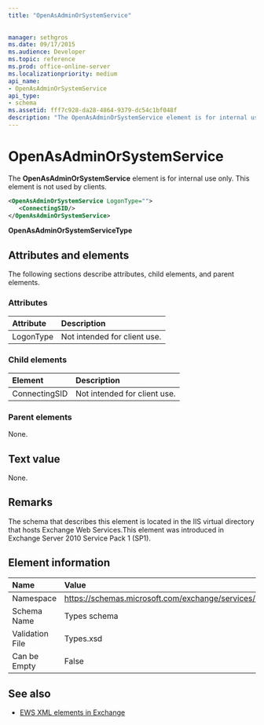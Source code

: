 ```yaml
---
title: "OpenAsAdminOrSystemService"
 
 
manager: sethgros
ms.date: 09/17/2015
ms.audience: Developer
ms.topic: reference
ms.prod: office-online-server
ms.localizationpriority: medium
api_name:
- OpenAsAdminOrSystemService
api_type:
- schema
ms.assetid: fff7c928-da28-4864-9379-dc54c1bf048f
description: "The OpenAsAdminOrSystemService element is for internal use only. This element is not used by clients."
---
```


# OpenAsAdminOrSystemService

The **OpenAsAdminOrSystemService** element is for internal use only. This element is not used by clients. 
  
```XML
<OpenAsAdminOrSystemService LogonType="">
   <ConnectingSID/>
</OpenAsAdminOrSystemService>
```

 **OpenAsAdminOrSystemServiceType**
## Attributes and elements

The following sections describe attributes, child elements, and parent elements.
  
### Attributes

|**Attribute**|**Description**|
|:-----|:-----|
|LogonType  <br/> |Not intended for client use.  <br/> |
   
### Child elements

|**Element**|**Description**|
|:-----|:-----|
|ConnectingSID  <br/> |Not intended for client use.  <br/> |
   
### Parent elements

None.
  
## Text value

None.
  
## Remarks

The schema that describes this element is located in the IIS virtual directory that hosts Exchange Web Services.This element was introduced in Exchange Server 2010 Service Pack 1 (SP1).
  
## Element information

|**Name**|**Value**|
|:-----|:-----|
|Namespace  <br/> |https://schemas.microsoft.com/exchange/services/2006/types  <br/> |
|Schema Name  <br/> |Types schema  <br/> |
|Validation File  <br/> |Types.xsd  <br/> |
|Can be Empty  <br/> |False  <br/> |
   
## See also



- [EWS XML elements in Exchange](ews-xml-elements-in-exchange.md)

